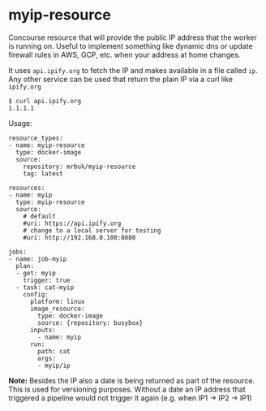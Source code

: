 # myip-resource

Concourse resource that will provide the public IP address that the worker is running on. Useful to implement something like dynamic dns or update firewall rules in AWS, GCP, etc. when your address at home changes.

It uses `api.ipify.org` to fetch the IP and makes available in a file called `ip`. Any other service can be used that return the plain IP via a curl like `ipify.org`

```
$ curl api.ipify.org
1.1.1.1
```

Usage:

```
resource_types:
- name: myip-resource
  type: docker-image
  source:
    repository: mrbuk/myip-resource
    tag: latest

resources:
- name: myip
  type: myip-resource
  source:
    # default
    #uri: https://api.ipify.org
    # change to a local server for testing
    #uri: http://192.168.0.100:8080

jobs:
- name: job-myip
  plan:
  - get: myip
    trigger: true
  - task: cat-myip
    config:
      platform: linux
      image_resource:
        type: docker-image
        source: {repository: busybox}
      inputs:
        - name: myip
      run:
        path: cat
        args:
        - myip/ip
```

**Note:** Besides the IP also a date is being returned as part of the resource. This is used for versioning purposes. Without a date an IP address that triggered a pipeline would not trigger it again (e.g. when IP1 -> IP2 -> IP1) 

